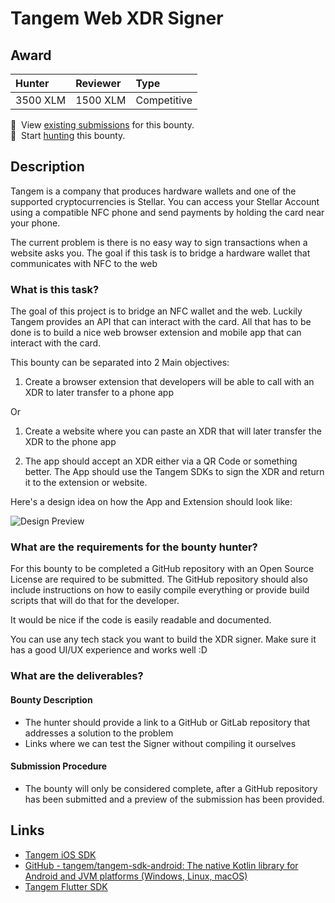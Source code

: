 # Tangem Web XDR Signer
## Award
| Hunter | Reviewer | Type
| :- | :- | :-
| 3500 XLM | 1500 XLM | Competitive | 

[//]: # (make sure to replace the file-name placeholders `<BOUNTY_FILE_NAME_NO_EXTENSION>`, `<BOUNTY_FILE_NAME_WITH_EXTENSION> and `<LEVEL>` in the next two lines with the respective values)
📜&nbsp; View [existing submissions](https://github.com/tyvdh/stellar-quest-bounties/issues?q=is%3Aissue+label%3Atangem-xdr-signer) for this bounty. \
🔵&nbsp; Start [hunting](https://github.com/tyvdh/stellar-quest-bounties/issues/new?assignees=&labels=&template=begin-the-hunt.yml&link=https://github.com/tyvdh/stellar-quest-bounties/blob/main/bounties/level-2/tangem-xdr-signer.md) this bounty.

## Description
Tangem is a company that produces hardware wallets and one of the supported cryptocurrencies is Stellar. You can access your Stellar Account using a compatible NFC phone and send payments by holding the card near your phone. 

The current problem is there is no easy way to sign transactions when a website asks you. The goal if this task is to bridge a hardware wallet that communicates with NFC to the web

### What is this task?
The goal of this project is to bridge an NFC wallet and the web. Luckily Tangem provides an API that can interact with the card. All that has to be done is to build a nice web browser extension and mobile app that can interact with the card.

This bounty can be separated into 2 Main objectives:

1) Create a browser extension that developers will be able to call with an XDR to later transfer to a phone app

Or

1) Create a website where you can paste an XDR that will later transfer the XDR to the phone app

2) The app should accept an XDR either via a QR Code or something better. The App should use the Tangem SDKs to sign the XDR and return it to the extension or website.

Here's a design idea on how the App and Extension should look like: 

![Design Preview](../../assets/tangem-design-preview-.png)

### What are the requirements for the bounty hunter?
For this bounty to be completed a GitHub repository with an Open Source License are required to be submitted. The GitHub repository should also include instructions on how to easily compile everything or provide build scripts that will do that for the developer.

It would be nice if the code is easily readable and documented.

You can use any tech stack you want to build the XDR signer. Make sure it has a good UI/UX experience and works well :D

### What are the deliverables?

#### Bounty Description
- The hunter should provide a link to a GitHub or GitLab repository that addresses a solution to the problem
- Links where we can test the Signer without compiling it ourselves

#### Submission Procedure
- The bounty will only be considered complete, after a GitHub repository has been submitted and a preview of the submission has been provided.

## Links
- [Tangem iOS SDK](https://github.com/tangem/tangem-sdk-ios)
- [GitHub - tangem/tangem-sdk-android: The native Kotlin library for Android and JVM platforms (Windows, Linux, macOS)](https://github.com/tangem/tangem-sdk-android)
- [Tangem Flutter SDK](https://github.com/tangem/tangem-sdk-flutter)


